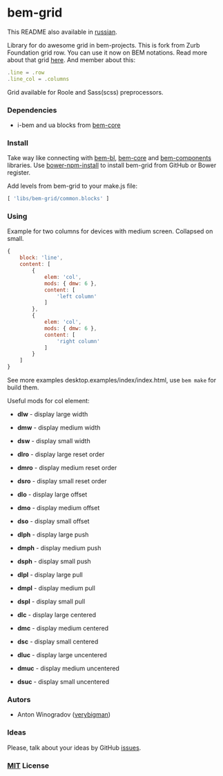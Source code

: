 # bem-grid

This README also available in [russian](https://github.com/verybigman/bem-grid/blob/master/README.ru.md).

Library for do awesome grid in bem-projects. This is fork from Zurb Foundation
grid row. You can use it now on BEM notations. Read more about that grid
[here](http://foundation.zurb.com/docs/components/grid.html). And member about this:

``` javascript
.line = .row
.line_col = .columns
```

Grid available for Roole and Sass(scss) preprocessors.

### Dependencies

- i-bem and ua blocks from [bem-core](https//github.com/bem/bem-core)

### Install

Take way like connecting with [bem-bl](https//github.com/bem/bem-bl),
[bem-core](https//github.com/bem/bem-core) and [bem-components](https//github.com/bem/bem-components) libraries.
Use [bower-npm-install](https://github.com/arikon/bower-npm-install) to install bem-grid from
GitHub or Bower register.

Add levels from bem-grid to your make.js file:

``` javascript
[ 'libs/bem-grid/common.blocks' ]
```

### Using

Example for two columns for devices with medium screen. Collapsed on small.

``` javascript
{
    block: 'line',
    content: [
        {
            elem: 'col',
            mods: { dmw: 6 },
            content: [
                'left column'
            ]
        },
        {
            elem: 'col',
            mods: { dmw: 6 },
            content: [
                'right column'
            ]
        }
    ]
}
```

See more examples desktop.examples/index/index.html, use `bem make` for build them.

Useful mods for col element:

- __dlw__ - display large width
- __dmw__ - display medium width
- __dsw__ - display small width

- __dlro__ - display large reset order
- __dmro__ - display medium reset order
- __dsro__ - display small reset order

- __dlo__ - display large offset
- __dmo__ - display medium offset
- __dso__ - display small offset

- __dlph__ - display large push
- __dmph__ - display medium push
- __dsph__ - display small push

- __dlpl__ - display large pull
- __dmpl__ - display medium pull
- __dspl__ - display small pull

- __dlc__ - display large centered
- __dmc__ - display medium centered
- __dsc__ - display small centered

- __dluc__ - display large uncentered
- __dmuc__ - display medium uncentered
- __dsuc__ - display small uncentered

### Autors

- Anton Winogradov ([verybigman](https://github.com/verybigman))

### Ideas

Please, talk about your ideas by GitHub [issues](https://github.com/verybigman/bem-grid/issues).

### [MIT](http://en.wikipedia.org/wiki/MIT_License) License
